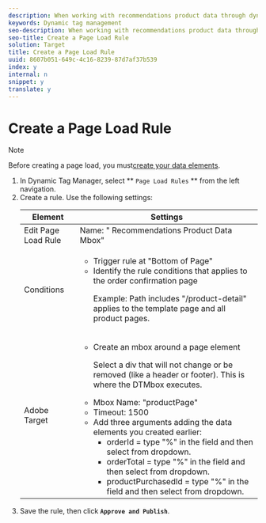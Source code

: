 ```yaml
---
description: When working with recommendations product data through dynamic tag management, you must create a page load rule.
keywords: Dynamic tag management
seo-description: When working with recommendations product data through dynamic tag management, you must create a page load rule.
seo-title: Create a Page Load Rule
solution: Target
title: Create a Page Load Rule
uuid: 8607b051-649c-4c16-8239-87d7af37b539
index: y
internal: n
snippet: y
translate: y
---
```


# Create a Page Load Rule


>[!NOTE]
>
>Before creating a page load, you must[create your data elements](t_data_elements_recs.md#task_C5F0DF393F494D7785F656DE3FBA6AF3). 

1. In Dynamic Tag Manager, select ** `Page Load Rules` ** from the left navigation.
1. Create a rule.
       Use the following settings:
    <table id="table_DB0B8B6F54D54EC3AB61A07EB8BE6C26"> 
        <thead> 
         <tr> 
        <th colname="col1" class="entry">Element</th> 
        <th colname="col2" class="entry">Settings</th> 
         </tr> 
        </thead>
        <tbody> 
       <tr> 
       <td colname="col1">Edit Page Load Rule</td> 
       <td colname="col2">Name: " Recommendations Product Data Mbox"</td> 
         </tr> 
       <tr> 
       <td colname="col1">Conditions</td> 
        <td colname="col2"> 
        <ul id="ul_06A4EADEB0E54CDC80B114A8D9B5C307"> 
        <li id="li_5FF6C8D01ECF4CA1968DEDEC5B504DF6">Trigger rule at "Bottom of Page"</li> 
       <li id="li_0CE4EF7521F045D99A4D3C28EFD78EBE"> Identify the rule conditions that applies to the order confirmation page <p>Example: Path includes "/product-detail" applies to the template page and all product pages.</p></li> 
          </ul> </td> 
        </tr> 
        <tr> 
        <td colname="col1">Adobe Target</td> 
       <td colname="col2"> 
        <ul id="ul_3FC7D7FEAA98426BAD20A305E174DC35"> 
        <li id="li_2851E0224C954F3EB4336EC4047AB6C8"> Create an mbox around a page element <p>Select a div that will not change or be removed (like a header or footer). This is where the DTMbox executes.</p></li> 
       <li id="li_491F07E535474F129B137975125532E6">Mbox Name: "productPage"</li> 
        <li id="li_34E3CABF73FE40B6AC1D419F1A9B2732">Timeout: 1500</li> 
        <li id="li_75ADB957C27F4BC790C45BCCF18310DB"> Add three arguments adding the data elements you created earlier: 
        <ul id="ul_A840489C700642F098A223D279C0FF27">
         <li id="li_975E523ADBB542C4A4117B5735C69258">orderId = type "%" in the field and then select from dropdown.</li>
        <li id="li_D0D0B18F2D034499AE7F7E022FFE79FE">orderTotal = type "%" in the field and then select from dropdown.</li>
         <li id="li_421988BAF3FB43BB9E57F6D80CEC3FCF">productPurchasedId = type "%" in the field and then select from dropdown.</li>
        </ul></li> 
        </ul> </td> 
       </tr> 
       </tbody> 
       </table>
1. Save the rule, then click **`Approve and Publish`**.
